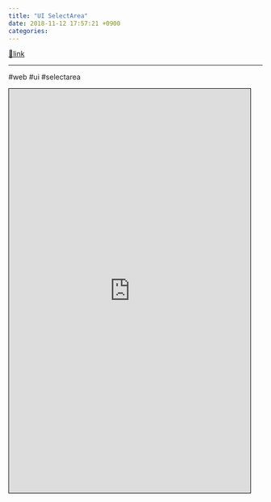 ```yaml
---
title: "UI SelectArea"
date: 2018-11-12 17:57:21 +0900
categories: 
---
```

[🔗link](http://www.mins01.com/mh/tech/read/1211)
***


#web #ui #selectarea

<iframe frameborder="1" height="800" src="http://www.mins01.com/web_work/ui/ui_SelectArea/" style="border-width: 1px; border-style: solid; border-color: rgb(0, 0, 0);" width="95%"></iframe>



